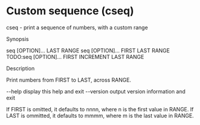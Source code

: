 Custom sequence (cseq)
=====================

cseq - print a sequence of numbers, with a custom range

Synopsis

seq [OPTION]... LAST RANGE
seq [OPTION]... FIRST LAST RANGE
TODO:seq [OPTION]... FIRST INCREMENT LAST RANGE

Description

Print numbers from FIRST to LAST, across RANGE.

--help
display this help and exit
--version
output version information and exit

If FIRST is omitted, it defaults to nnnn, where n is the first value in RANGE. If LAST is ommitted, it defaults to mmmm, where m is the last value in RANGE.
